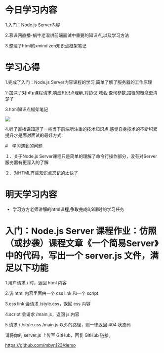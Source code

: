 # 今日学习内容

1.入门：Node.js Server内容

2.慕课网直播-蜗牛老湿讲前端面试中重要的知识点,以及学习方法

3.整理了html的xmind zen知识点框架笔记

# 学习心得

1.完成了入门：Node.js Server内容课程的学习,简单了解了服务器的工作原理

2.加深了对http课程请求,响应知识点理解,对协议,域名,查询参数,路径的概念更清楚了

3.html知识点框架笔记

![](https://graph.baidu.com/resource/104b8f4ad894972d0646801551619064.jpg)

4.听了直播课知道了一些当下前端所注重的技术知识点,感觉自身技术的不断积累提升才是面对面试的最好方式

#　学习遇到的问题

１．关于Node.js Server课程只是简单的理解了命令行操作部分，没有对Server服务器有更深入的了解

２．对HTML有些知识点忘记的太快了

# 明天学习内容

* 学习方方老师讲解的html课程,争取完成8,9课时的学习任务






 # 入门：Node.js Server 课程作业：仿照（或抄袭）课程文章《一个简易Server》中的代码，写出一个 server.js 文件，满足以下功能 

1.用户请求 / 时，返回 html 内容

2.该 html 内容里面由一个 css link 和一个 script

3.css link 会请求 /style.css，返回 css 内容

4.script 会请求 /main.js，返回 js 内容

5.请求 / /style.css /main.js 以外的路径，则一律返回 404 状态码

请将你的 server.js 上传至 GitHub，回复 GitHub 链接。


https://github.com/mbyn123/demo
